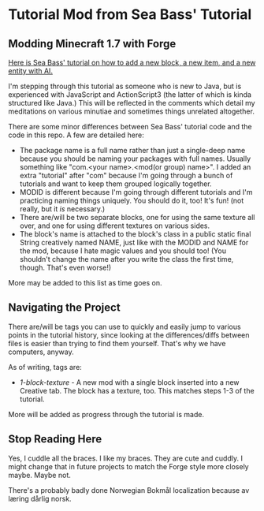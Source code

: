 # Tutorial Mod from Sea Bass' Tutorial
## Modding Minecraft 1.7 with Forge

[Here is Sea Bass' tutorial on how to add a new block, a new item, and a new entity with AI.](http://www.minecraftforum.net/topic/2389683-172-forge-add-new-block-item-entity-ai-creative-tab-language-localization-block-textures-side-textures/)

I'm stepping through this tutorial as someone who is new to Java, but is experienced with JavaScript and ActionScript3 (the latter of which is kinda structured like Java.)  This will be reflected in the comments which detail my meditations on various minutiae and sometimes things unrelated altogether.

There are some minor differences between Sea Bass' tutorial code and the code in this repo.  A few are detailed here:
- The package name is a full name rather than just a single-deep name because you should be naming your packages with full names.  Usually something like "com.&lt;your name&gt;.&lt;mod(or group) name&gt;".  I added an extra "tutorial" after "com" because I'm going through a bunch of tutorials and want to keep them grouped logically together.
- MODID is different because I'm going through different tutorials and I'm practicing naming things uniquely.  You should do it, too!  It's fun!  (not really, but it *is* necessary.)
- There are/will be two separate blocks, one for using the same texture all over, and one for using different textures on various sides.
- The block's name is attached to the block's class in a public static final String creatively named NAME, just like with the MODID and NAME for the mod, because I hate magic values and you should too!  (You shouldn't change the name after you write the class the first time, though.  That's even worse!)

More may be added to this list as time goes on.

## Navigating the Project

There are/will be tags you can use to quickly and easily jump to various points in the tutorial history, since looking at the differences/diffs between files is easier than trying to find them yourself.  That's why we have computers, anyway.

As of writing, tags are:
* *1-block-texture* - A new mod with a single block inserted into a new Creative tab.  The block has a texture, too.  This matches steps 1-3 of the tutorial.

More will be added as progress through the tutorial is made.

## Stop Reading Here

Yes, I cuddle all the braces.  I like my braces.  They are cute and cuddly.  I might change that in future projects to match the Forge style more closely maybe.  Maybe not.

There's a probably badly done Norwegian Bokmål localization because av læring dårlig norsk.


